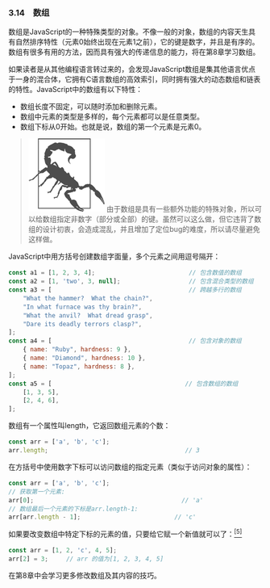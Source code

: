 ### 3.14　数组

数组是JavaScript的一种特殊类型的对象。不像一般的对象，数组的内容天生具有自然排序特性（元素0始终出现在元素1之前），它的键是数字，并且是有序的。数组有很多有用的方法，因而具有强大的传递信息的能力，将在第8章学习数组。

如果读者是从其他编程语言转过来的，会发现JavaScript数组是集其他语言优点于一身的混合体，它拥有C语言数组的高效索引，同时拥有强大的动态数组和链表的特性。JavaScript中的数组有以下特性：

+ 数组长度不固定，可以随时添加和删除元素。
+ 数组中元素的类型是多样的，每个元素都可以是任意类型。
+ 数组下标从0开始。也就是说，数组的第一个元素是元素0。

> <img class="my_markdown" src="../images/3.png" style="width:151px;  height: 145px; " width="10%"/>
> 由于数组是具有一些额外功能的特殊对象，所以可以给数组指定非数字（部分或全部）的键。虽然可以这么做，但它违背了数组的设计初衷，会造成混乱，并且增加了定位bug的难度，所以请尽量避免这样做。

JavaScript中用方括号创建数组字面量，多个元素之间用逗号隔开：

```javascript
const a1 = [1, 2, 3, 4];                          // 包含数值的数组
const a2 = [1, 'two', 3, null];                   // 包含混合类型的数组
const a3 = [                                      // 跨越多行的数组
    "What the hammer?  What the chain?",
    "In what furnace was thy brain?",
    "What the anvil?  What dread grasp",
    "Dare its deadly terrors clasp?",
];
const a4 = [                                      // 包含对象的数组
    { name: "Ruby", hardness: 9 },
    { name: "Diamond", hardness: 10 },
    { name: "Topaz", hardness: 8 },
];
const a5 = [                                     // 包含数组的数组
    [1, 3, 5], 
    [2, 4, 6], 
]; 
```

数组有一个属性叫length，它返回数组元素的个数：

```javascript
const arr = ['a', 'b', 'c'];
arr.length;                                      // 3
```

在方括号中使用数字下标可以访问数组的指定元素（类似于访问对象的属性）：

```javascript
const arr = ['a', 'b', 'c'];
// 获取第一个元素:
arr[0];                                         // 'a'
// 数组最后一个元素的下标是arr.length-1:
arr[arr.length - 1];                          // 'c'
```

如果要改变数组中特定下标的元素的值，只要给它赋一个新值就可以了：<a class="my_markdown" href="['#anchor35']"><sup class="my_markdown">[5]</sup></a>

```javascript
const arr = [1, 2, 'c', 4, 5];
arr[2] = 3;     // arr 的值为[1, 2, 3, 4, 5]
```

在第8章中会学习更多修改数组及其内容的技巧。

